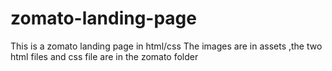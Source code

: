 # zomato-landing-page
This is a zomato landing page in  html/css
The images are in assets ,the two html files and css file are in the zomato folder
